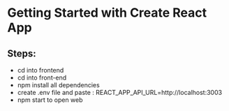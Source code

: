 # Getting Started with Create React App

## Steps:
- cd into frontend
- cd into front-end
- npm install all dependencies
- create .env file and paste : REACT_APP_API_URL=http://localhost:3003
- npm start to open web
